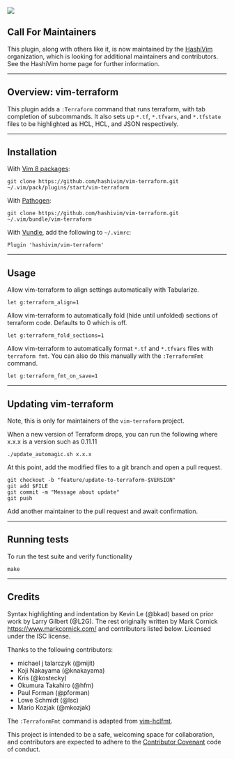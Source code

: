 [![](https://img.shields.io/badge/Supports%20Terraform%20Version-%3E%3D0.12.12-blue.svg)](https://github.com/hashicorp/terraform/blob/v0.12.12/CHANGELOG.md)

## Call For Maintainers

This plugin, along with others like it, is now maintained by the
[HashiVim](http://hashivim.github.io/) organization, which is looking for
additional maintainers and contributors. See the HashiVim home page for
further information.
- - - -
## Overview: vim-terraform

This plugin adds a `:Terraform` command that runs terraform, with tab
completion of subcommands. It also sets up `*.tf`, `*.tfvars`, and
`*.tfstate` files to be highlighted as HCL, HCL, and JSON respectively.

- - - -
## Installation

With [Vim 8 packages](http://vimhelp.appspot.com/repeat.txt.html#packages):

    git clone https://github.com/hashivim/vim-terraform.git ~/.vim/pack/plugins/start/vim-terraform

With [Pathogen](https://github.com/tpope/vim-pathogen):

    git clone https://github.com/hashivim/vim-terraform.git ~/.vim/bundle/vim-terraform

With [Vundle](https://github.com/VundleVim/Vundle.vim), add the following to `~/.vimrc`:

    Plugin 'hashivim/vim-terraform'


- - - -
## Usage

Allow vim-terraform to align settings automatically with Tabularize.

    let g:terraform_align=1

Allow vim-terraform to automatically fold (hide until unfolded) sections of terraform code. Defaults to 0 which is off.

    let g:terraform_fold_sections=1

Allow vim-terraform to automatically format `*.tf` and `*.tfvars` files with `terraform fmt`.
You can also do this manually with the `:TerraformFmt` command.

    let g:terraform_fmt_on_save=1

- - - -
## Updating vim-terraform
Note, this is only for maintainers of the `vim-terraform` project.

When a new version of Terraform drops, you can run the following where x.x.x is a version such as 0.11.11

    ./update_automagic.sh x.x.x

At this point, add the modified files to a git branch and open a pull request.

	git checkout -b "feature/update-to-terraform-$VERSION"
	git add $FILE
	git commit -m "Message about update"
	git push

Add another maintainer to the pull request and await confirmation.

- - - -
## Running tests

To run the test suite and verify functionality

    make

- - - -
## Credits

Syntax highlighting and indentation by Kevin Le (@bkad) based on prior work by
Larry Gilbert (@L2G). The rest originally written by Mark Cornick
<https://www.markcornick.com/> and contributors listed below. Licensed under the
ISC license.

Thanks to the following contributors:

-   michael j talarczyk (@mijit)
-   Koji Nakayama (@knakayama)
-   Kris (@kostecky)
-   Okumura Takahiro (@hfm)
-   Paul Forman (@pforman)
-   Lowe Schmidt (@lsc)
-   Mario Kozjak (@mkozjak)

The `:TerraformFmt` command is adapted from
[vim-hclfmt](https://github.com/fatih/vim-hclfmt/blob/master/autoload/fmt.vim).

This project is intended to be a safe, welcoming space for collaboration, and
contributors are expected to adhere to the [Contributor
Covenant](http://contributor-covenant.org) code of conduct.
